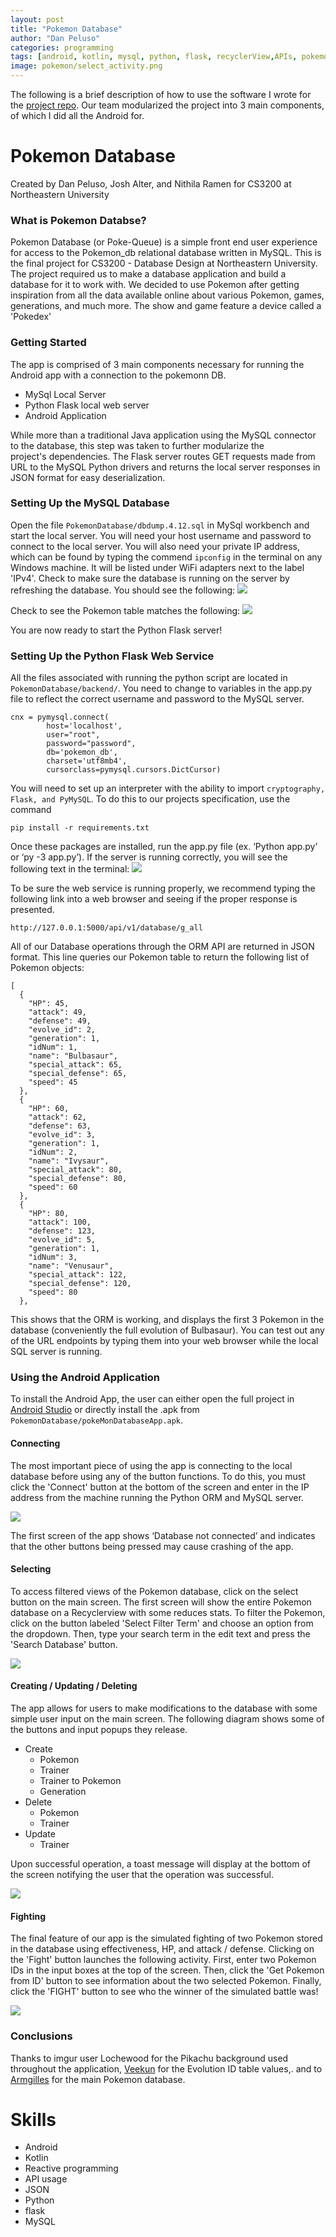 ```yaml
---
layout: post
title: "Pokemon Database"
author: "Dan Peluso"
categories: programming
tags: [android, kotlin, mysql, python, flask, recyclerView,APIs, pokemon]
image: pokemon/select_activity.png
---
```

The following is a brief description of how to use the software I wrote for the [project repo](https://github.com/pelusodan/PokemonDatabaseAndroidApp). Our team modularized the project into 3 main components, of which I did all the Android for.

# Pokemon Database
Created by Dan Peluso, Josh Alter, and Nithila Ramen for CS3200 at Northeastern University

### What is Pokemon Databse?
Pokemon Database (or Poke-Queue) is a simple front end user experience for access to the Pokemon_db relational database written in MySQL. This is the final project for CS3200 - Database Design at Northeastern University. The project required us to make a database application and build a database for it to work with. We decided to use Pokemon after getting inspiration from all the data available online about various Pokemon, games, generations, and much more. The show and game feature a device called a 'Pokedex'

### Getting Started

The app is comprised of 3 main components necessary for running the  
Android app with a connection to the pokemonn DB.
- MySql Local Server
- Python Flask local web server
- Android Application

While more than a traditional Java application using the MySQL connector  
to the database, this step was taken to further modularize the  
project's dependencies. The Flask server routes GET requests made from URL
to the MySQL Python drivers and returns the local server responses
in JSON format for easy deserialization.

### Setting Up the MySQL Database

Open the file `PokemonDatabase/dbdump.4.12.sql` in MySql workbench and
start the local server. You will need your host username and password
to connect to the local server. You will also need your private IP
address, which can be found by typing the commend `ipconfig` in the
terminal on any Windows machine. It will be listed under WiFi adapters
next to the label 'IPv4'. Check to make sure the database is running on
the server by refreshing the database. You should see the following:
![](\assets\img\pokemon\database.PNG)

Check to see the Pokemon table matches the following:
![](\assets\img\pokemon\pokemon_table.PNG)

You are now ready to start the Python Flask server!

### Setting Up the Python Flask Web Service

All the files associated with running the python script are located in
`PokemonDatabase/backend/`. You need to change to variables in the app.py
file to reflect the correct username and password to the MySQL server.
```
cnx = pymysql.connect(
        host='localhost',
        user="root",
        password="password",
        db='pokemon_db',
        charset='utf8mb4',
        cursorclass=pymysql.cursors.DictCursor)
```

You will need to set up an interpreter with
the ability to import `cryptography, Flask, and PyMySQL`. To do this to
our projects specification, use the command
```
pip install -r requirements.txt
```
Once these packages are installed, run the app.py file (ex. ‘Python app.py’ or ‘py -3 app.py’).
If the server is running correctly, you will see the following text in
the terminal:
![](\assets\img\pokemon\flask_terminal.PNG)

To be sure the web service is running properly, we recommend typing the
following link into a web browser and seeing if the proper response is
presented.
```
http://127.0.0.1:5000/api/v1/database/g_all
```
All of our Database operations through the ORM API are returned in JSON
format. This line queries our Pokemon table to return the following list
of Pokemon objects:
```
[
  {
    "HP": 45,
    "attack": 49,
    "defense": 49,
    "evolve_id": 2,
    "generation": 1,
    "idNum": 1,
    "name": "Bulbasaur",
    "special_attack": 65,
    "special_defense": 65,
    "speed": 45
  },
  {
    "HP": 60,
    "attack": 62,
    "defense": 63,
    "evolve_id": 3,
    "generation": 1,
    "idNum": 2,
    "name": "Ivysaur",
    "special_attack": 80,
    "special_defense": 80,
    "speed": 60
  },
  {
    "HP": 80,
    "attack": 100,
    "defense": 123,
    "evolve_id": 5,
    "generation": 1,
    "idNum": 3,
    "name": "Venusaur",
    "special_attack": 122,
    "special_defense": 120,
    "speed": 80
  },
```

This shows that the ORM is working, and displays the first 3 Pokemon
in the database (conveniently the full evolution of Bulbasaur). You can
test out any of the URL endpoints by typing them into your web browser
while the local SQL server is running.

### Using the Android Application

To install the Android App, the user can either open the full project in
[Android Studio](https://developer.android.com/studio/index.html) or directly install the .apk from `PokemonDatabase/pokeMonDatabaseApp.apk`.

#### Connecting

The most important piece of using the app is connecting to the local database
before using any of the button functions. To do this, you must click the
'Connect' button at the bottom of the screen and enter in the IP address
from the machine running the Python ORM and MySQL server.

![](\assets\img\pokemon\connect_activity.png)

The first screen of the app shows ‘Database not connected’ and indicates  
 that the other buttons being pressed may cause crashing of the app.

#### Selecting

 To access filtered views of the Pokemon database, click on the select
 button on the main screen. The first screen will show the entire Pokemon
 database on a Recyclerview with some reduces stats. To filter the Pokemon,
 click on the button labeled 'Select Filter Term' and choose an option
 from the dropdown. Then, type your search term in the edit text and press
the 'Search Database' button.

![](\assets\img\pokemon\select_activity.png)

#### Creating / Updating / Deleting

The app allows for users to make modifications to the database with some
simple user input on the main screen. The following diagram shows some of
the buttons and input popups they release.
- Create
  - Pokemon
  - Trainer
  - Trainer to Pokemon
  - Generation
- Delete
  - Pokemon
  - Trainer
- Update
  - Trainer

Upon successful operation, a toast message will display at the bottom of  
the screen notifying the user that the operation was successful.

![](\assets\img\pokemon\create_activity.png)

#### Fighting

The final feature of our app is the simulated fighting of two Pokemon
stored in the database using effectiveness, HP, and attack / defense.
Clicking on the 'Fight' button launches the following activity. First,
enter two Pokemon IDs in the input boxes at the top of the screen. Then,
click the 'Get Pokemon from ID' button to see information about the two
selected Pokemon. Finally, click the 'FIGHT' button to see who the winner
of the simulated battle was!

![](\assets\img\pokemon\fight_activity.png)

### Conclusions

Thanks to imgur user Lochewood for the Pikachu background used throughout
the application, [Veekun](https://github.com/veekun/pokedex/blob/master/pokedex/data/csv/pokemon_evolution.csv) for the Evolution ID table values,.
and to [Armgilles](https://gist.github.com/armgilles/194bcff35001e7eb53a2a8b441e8b2c6) for the main Pokemon database.

# Skills
- Android
- Kotlin
- Reactive programming
- API usage
- JSON
- Python
- flask
- MySQL
